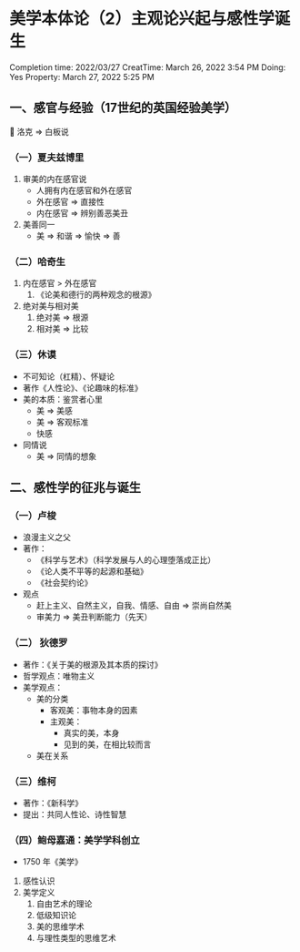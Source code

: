 # 美学本体论（2）主观论兴起与感性学诞生

Completion time: 2022/03/27
CreatTime: March 26, 2022 3:54 PM
Doing: Yes
Property: March 27, 2022 5:25 PM

## 一、感官与经验（17世纪的英国经验美学）

<aside>
📒 洛克 ⇒ 白板说

</aside>

### （一）夏夫兹博里

1. 审美的内在感官说
    - 人拥有内在感官和外在感官
    - 外在感官 ⇒ 直接性
    - 内在感官 ⇒ 辨别善恶美丑
2. 美善同一
    - 美 ⇒ 和谐 ⇒ 愉快 ⇒ 善

### （二）哈奇生

1. 内在感官 > 外在感官
    1. 《论美和德行的两种观念的根源》
2. 绝对美与相对美
    1. 绝对美 ⇒ 根源
    2. 相对美 ⇒ 比较

### （三）休谟

- 不可知论（杠精）、怀疑论
- 著作《人性论》、《论趣味的标准》
- 美的本质：鉴赏者心里
    - 美 ⇒ 美感
    - 美 ⇒ 客观标准
    - 快感
- 同情说
    - 美 ⇒ 同情的想象


## 二、感性学的征兆与诞生

### （一）卢梭

- 浪漫主义之父
- 著作：
    - 《科学与艺术》（科学发展与人的心理堕落成正比）
    - 《论人类不平等的起源和基础》
    - 《社会契约论》
- 观点
    - 赶上主义、自然主义，自我、情感、自由 ⇒ 崇尚自然美
    - 审美力 ⇒ 美丑判断能力（先天）

### （二） 狄德罗

- 著作：《关于美的根源及其本质的探讨》
- 哲学观点：唯物主义
- 美学观点：
    - 美的分类
        - 客观美：事物本身的因素
        - 主观美：
            - 真实的美，本身
            - 见到的美，在相比较而言
    - 美在关系


### （三）维柯

- 著作：《新科学》
- 提出：共同人性论、诗性智慧

### （四）鲍母嘉通：美学学科创立

- 1750 年《美学》
1. 感性认识
2. 美学定义
    1. 自由艺术的理论
    2. 低级知识论
    3. 美的思维学术
    4. 与理性类型的思维艺术
